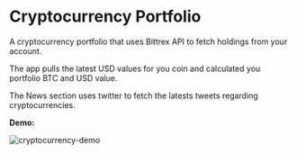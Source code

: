 # Cryptocurrency Portfolio

A cryptocurrency portfolio that uses Bittrex API to fetch holdings from your account.

The app pulls the latest USD values for you coin and calculated you portfolio BTC and USD value.

The News section uses twitter to fetch the latests tweets regarding cryptocurrencies.


**Demo:**

![cryptocurrency-demo](https://media.giphy.com/media/5bmFmoVSelocRsDfZS/giphy.gif)